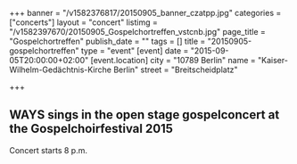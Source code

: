 +++
banner = "/v1582376817/20150905_banner_czatpp.jpg"
categories = ["concerts"]
layout = "concert"
listimg = "/v1582397670/20150905_Gospelchortreffen_vstcnb.jpg"
page_title = "Gospelchortreffen"
publish_date = ""
tags = []
title = "20150905-gospelchortreffen"
type = "event"
[event]
date = "2015-09-05T20:00:00+02:00"
[event.location]
city = "10789 Berlin"
name = "Kaiser-Wilhelm-Gedächtnis-Kirche Berlin"
street = "Breitscheidplatz"

+++
## WAYS sings in the open stage gospelconcert at the Gospelchoirfestival 2015

Concert starts 8 p.m.